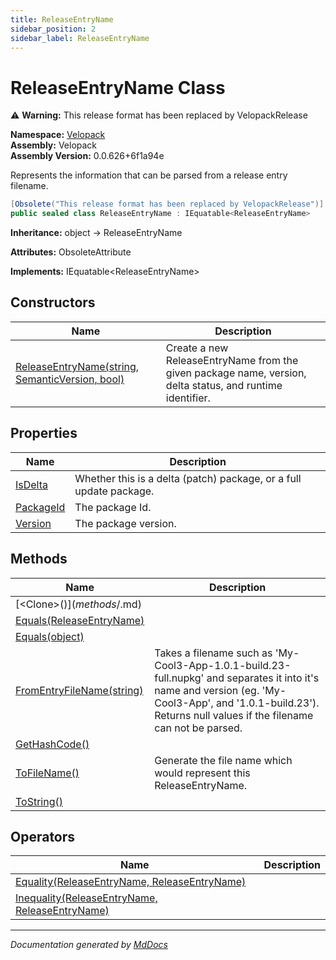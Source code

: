 ```yaml
---
title: ReleaseEntryName
sidebar_position: 2
sidebar_label: ReleaseEntryName
---
```

<!--  
  <auto-generated>   
    The contents of this file were generated by a tool.  
    Changes to this file may be list if the file is regenerated  
  </auto-generated>   
-->

# ReleaseEntryName Class

⚠️ **Warning:** This release format has been replaced by VelopackRelease

**Namespace:** [Velopack](../index.md)  
**Assembly:** Velopack  
**Assembly Version:** 0.0.626+6f1a94e

Represents the information that can be parsed from a release entry filename.

```csharp
[Obsolete("This release format has been replaced by VelopackRelease")]
public sealed class ReleaseEntryName : IEquatable<ReleaseEntryName>
```

**Inheritance:** object → ReleaseEntryName

**Attributes:** ObsoleteAttribute

**Implements:** IEquatable\<ReleaseEntryName\>

## Constructors

| Name                                                                     | Description                                                                                               |
| ------------------------------------------------------------------------ | --------------------------------------------------------------------------------------------------------- |
| [ReleaseEntryName(string, SemanticVersion, bool)](constructors/index.md) | Create a new ReleaseEntryName from the given package name, version, delta status, and runtime identifier. |

## Properties

| Name                                 | Description                                                          |
| ------------------------------------ | -------------------------------------------------------------------- |
| [IsDelta](properties/IsDelta.md)     |  Whether this is a delta (patch) package, or a full update package.  |
| [PackageId](properties/PackageId.md) |  The package Id.                                                     |
| [Version](properties/Version.md)     |  The package version.                                                |

## Methods

| Name                                                                 | Description                                                                                                                                                                                                                |
| -------------------------------------------------------------------- | -------------------------------------------------------------------------------------------------------------------------------------------------------------------------------------------------------------------------- |
| [\<Clone\>$()](methods/%253CClone%253E$.md)                          |                                                                                                                                                                                                                            |
| [Equals(ReleaseEntryName)](methods/Equals.md#equalsreleaseentryname) |                                                                                                                                                                                                                            |
| [Equals(object)](methods/Equals.md#equalsobject)                     |                                                                                                                                                                                                                            |
| [FromEntryFileName(string)](methods/FromEntryFileName.md)            | Takes a filename such as 'My\-Cool3\-App\-1.0.1\-build.23\-full.nupkg' and separates it into  it's name and version (eg. 'My\-Cool3\-App', and '1.0.1\-build.23'). Returns null values if  the filename can not be parsed. |
| [GetHashCode()](methods/GetHashCode.md)                              |                                                                                                                                                                                                                            |
| [ToFileName()](methods/ToFileName.md)                                | Generate the file name which would represent this ReleaseEntryName.                                                                                                                                                        |
| [ToString()](methods/ToString.md)                                    |                                                                                                                                                                                                                            |

## Operators

| Name                                                                      | Description |
| ------------------------------------------------------------------------- | ----------- |
| [Equality(ReleaseEntryName, ReleaseEntryName)](operators/Equality.md)     |             |
| [Inequality(ReleaseEntryName, ReleaseEntryName)](operators/Inequality.md) |             |

___

*Documentation generated by [MdDocs](https://github.com/ap0llo/mddocs)*
